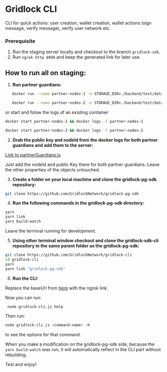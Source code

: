 # Gridlock CLI

CLI for quick actions: user creation, wallet creation, wallet actions (sign message, verify message), verify user network etc.

### Prerequisite
1. Run the staging server locally and checkout to the branch `gridlock-sdk`.
2. Run `ngrok http 8080` and keep the generated link for later use.

## How to run all on staging:

1. **Run partner guardians:**
```sh
   docker run --name partner-nodes-1 -e STORAGE_DIR=./backend/test/data -e NODE_DB=/var/lib/gridlock/node/node.db -e NATS_ADDRESS=nats://stagingnats.gridlock.network:4222 ghcr.io/gridlocknetwork/mvp/partner-node:latest
```


```sh
   docker run --name partner-nodes-2 -e STORAGE_DIR=./backend/test/data -e NODE_DB=/var/lib/gridlock/node/node.db -e NATS_ADDRESS=nats://stagingnats.gridlock.network:4222 ghcr.io/gridlocknetwork/mvp/partner-node:latest
```

or start and folow the logs of an existing container
```sh
docker start partner-nodes-1 && docker logs -f partner-nodes-1
```
```sh
docker start partner-nodes-2 && docker logs -f partner-nodes-2
```

2. **Grab the public key and nodeId from the docker logs for both partner guardians and add them to the server:**

[Link to partnerGuardians.js](https://github.com/GridlockNetwork/gridlock-server-nodejs/blob/56314686564358e3c5d8f77590842d9f930bf8d1/src/store/constants/partnerGuardians.js#L115)

Just add the nodeId and public Key there for both partner guardians. Leave the other properties of the objects untouched.

3. **Create a folder on your local machine and clone the gridlock-pg-sdk repository:**

```sh
git clone https://github.com/GridlockNetwork/gridlock-pg-sdk
```

4. **Run the following commands in the gridlock-pg-sdk directory:**



```sh
yarn
yarn link
yarn build:watch
```

Leave the terminal running for development.



5. **Using other terminal window checkout and clone the gridlock-sdk-cli repository in the same parent folder as the gridlock-pg-sdk:**

```sh
git clone https://github.com/GridlockNetwork/gridlock-cli
cd gridlock-cli
yarn
yarn link "gridlock-pg-sdk"
```

6. **Run the CLI:**

Replace the baseUrl from [here](https://github.com/GridlockNetwork/gridlock-sdk-cli/blob/24e9a61ee219382ef720b04e8ea0279478a912e7/gridlock-cli.js#L98) with the ngrok link.

Now you can run:

```sh
 node gridlock-cli.js help
```

Then run:

```sh
node gridlock-cli.js <command-name> -h
```

to see the options for that command.

When you make a modification on the gridlock-pg-sdk side, because the `yarn build:watch` was run, it will automatically reflect in the CLI part without rebuilding.

Test and enjoy!
